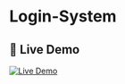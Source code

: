 # Login-System
## 🚀 Live Demo

<a href="https://ahmedramzysaid.github.io/Login-System/" target="_blank">
  <img src="https://img.shields.io/badge/Live-Demo-blue?style=for-the-badge&logo=github" alt="Live Demo"/>
</a>
